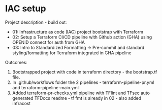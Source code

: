 # IAC setup
Project description - build out:
- 01: Infrastructure as code (IAC) project bootstrap with Terraform
- 02: Setup a Terraform CI/CD pipeline with Github action (GHA) using OPENID connect for auth from GHA
- 03: Intro to Standardized Formatting -> Pre-commit and standard styling/formatting for Terraform integrated in GHA pipeline

Outcomes:
01) Bootstrapped project with code in terraform directory - the bootstrap.tf file.
02) In .github/workflows folder the 2 pipelines - terraform-pipeline-pr.yml and terraform-pipeline-main.yml
03) Added terraform-pr-checks.yml pipeline with TFlint and TFsec auto generated TFDocs readme - tf fmt is already in 02 - also added infracost
 
   